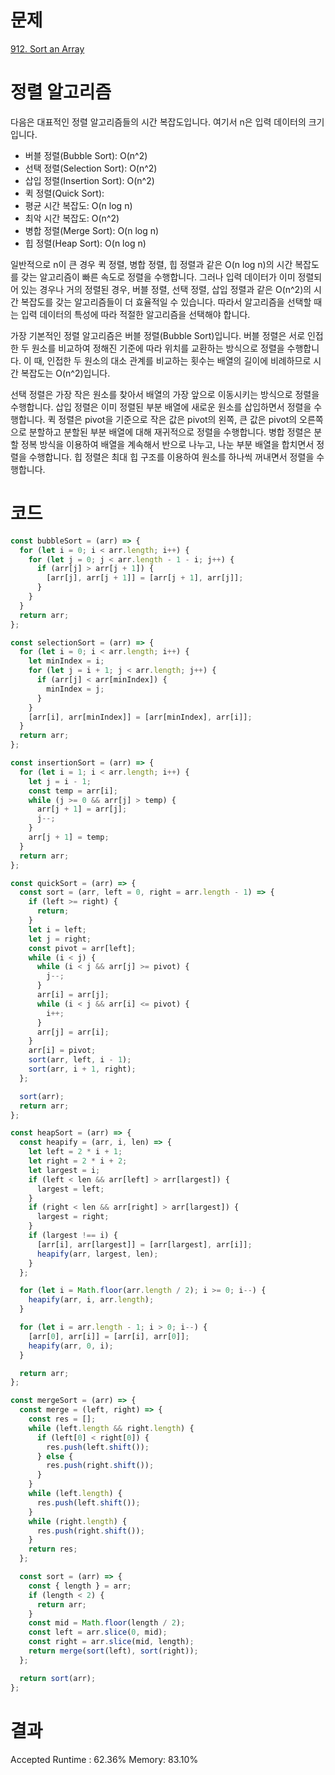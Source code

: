 # 문제

[912. Sort an Array](https://leetcode.com/problems/sort-an-array/description/)

# 정렬 알고리즘

다음은 대표적인 정렬 알고리즘들의 시간 복잡도입니다. 여기서 n은 입력 데이터의 크기입니다.

- 버블 정렬(Bubble Sort): O(n^2)
- 선택 정렬(Selection Sort): O(n^2)
- 삽입 정렬(Insertion Sort): O(n^2)
- 퀵 정렬(Quick Sort):
- 평균 시간 복잡도: O(n log n)
- 최악 시간 복잡도: O(n^2)
- 병합 정렬(Merge Sort): O(n log n)
- 힙 정렬(Heap Sort): O(n log n)

일반적으로 n이 큰 경우 퀵 정렬, 병합 정렬, 힙 정렬과 같은 O(n log n)의 시간 복잡도를 갖는 알고리즘이 빠른 속도로 정렬을 수행합니다. 그러나 입력 데이터가 이미 정렬되어 있는 경우나 거의 정렬된 경우, 버블 정렬, 선택 정렬, 삽입 정렬과 같은 O(n^2)의 시간 복잡도를 갖는 알고리즘들이 더 효율적일 수 있습니다. 따라서 알고리즘을 선택할 때는 입력 데이터의 특성에 따라 적절한 알고리즘을 선택해야 합니다.

가장 기본적인 정렬 알고리즘은 버블 정렬(Bubble Sort)입니다. 버블 정렬은 서로 인접한 두 원소를 비교하여 정해진 기준에 따라 위치를 교환하는 방식으로 정렬을 수행합니다. 이 때, 인접한 두 원소의 대소 관계를 비교하는 횟수는 배열의 길이에 비례하므로 시간 복잡도는 O(n^2)입니다.

선택 정렬은 가장 작은 원소를 찾아서 배열의 가장 앞으로 이동시키는 방식으로 정렬을 수행합니다. 삽입 정렬은 이미 정렬된 부분 배열에 새로운 원소를 삽입하면서 정렬을 수행합니다. 퀵 정렬은 pivot을 기준으로 작은 값은 pivot의 왼쪽, 큰 값은 pivot의 오른쪽으로 분할하고 분할된 부분 배열에 대해 재귀적으로 정렬을 수행합니다. 병합 정렬은 분할 정복 방식을 이용하여 배열을 계속해서 반으로 나누고, 나눈 부분 배열을 합치면서 정렬을 수행합니다. 힙 정렬은 최대 힙 구조를 이용하여 원소를 하나씩 꺼내면서 정렬을 수행합니다.

# 코드

```javascript
const bubbleSort = (arr) => {
  for (let i = 0; i < arr.length; i++) {
    for (let j = 0; j < arr.length - 1 - i; j++) {
      if (arr[j] > arr[j + 1]) {
        [arr[j], arr[j + 1]] = [arr[j + 1], arr[j]];
      }
    }
  }
  return arr;
};

const selectionSort = (arr) => {
  for (let i = 0; i < arr.length; i++) {
    let minIndex = i;
    for (let j = i + 1; j < arr.length; j++) {
      if (arr[j] < arr[minIndex]) {
        minIndex = j;
      }
    }
    [arr[i], arr[minIndex]] = [arr[minIndex], arr[i]];
  }
  return arr;
};

const insertionSort = (arr) => {
  for (let i = 1; i < arr.length; i++) {
    let j = i - 1;
    const temp = arr[i];
    while (j >= 0 && arr[j] > temp) {
      arr[j + 1] = arr[j];
      j--;
    }
    arr[j + 1] = temp;
  }
  return arr;
};

const quickSort = (arr) => {
  const sort = (arr, left = 0, right = arr.length - 1) => {
    if (left >= right) {
      return;
    }
    let i = left;
    let j = right;
    const pivot = arr[left];
    while (i < j) {
      while (i < j && arr[j] >= pivot) {
        j--;
      }
      arr[i] = arr[j];
      while (i < j && arr[i] <= pivot) {
        i++;
      }
      arr[j] = arr[i];
    }
    arr[i] = pivot;
    sort(arr, left, i - 1);
    sort(arr, i + 1, right);
  };

  sort(arr);
  return arr;
};

const heapSort = (arr) => {
  const heapify = (arr, i, len) => {
    let left = 2 * i + 1;
    let right = 2 * i + 2;
    let largest = i;
    if (left < len && arr[left] > arr[largest]) {
      largest = left;
    }
    if (right < len && arr[right] > arr[largest]) {
      largest = right;
    }
    if (largest !== i) {
      [arr[i], arr[largest]] = [arr[largest], arr[i]];
      heapify(arr, largest, len);
    }
  };

  for (let i = Math.floor(arr.length / 2); i >= 0; i--) {
    heapify(arr, i, arr.length);
  }

  for (let i = arr.length - 1; i > 0; i--) {
    [arr[0], arr[i]] = [arr[i], arr[0]];
    heapify(arr, 0, i);
  }

  return arr;
};

const mergeSort = (arr) => {
  const merge = (left, right) => {
    const res = [];
    while (left.length && right.length) {
      if (left[0] < right[0]) {
        res.push(left.shift());
      } else {
        res.push(right.shift());
      }
    }
    while (left.length) {
      res.push(left.shift());
    }
    while (right.length) {
      res.push(right.shift());
    }
    return res;
  };

  const sort = (arr) => {
    const { length } = arr;
    if (length < 2) {
      return arr;
    }
    const mid = Math.floor(length / 2);
    const left = arr.slice(0, mid);
    const right = arr.slice(mid, length);
    return merge(sort(left), sort(right));
  };

  return sort(arr);
};
```

# 결과

Accepted
Runtime : 62.36%
Memory: 83.10%
